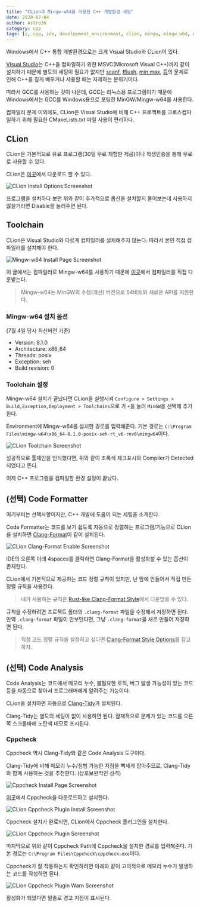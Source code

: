```yaml
---
title: "CLion과 Mingw-w64를 이용한 C++ 개발환경 세팅"
date: 2020-07-04
author: Astro36
category: cpp
tags: [c, cpp, ide, development_environment, clion, mingw, mingw_w64, gcc]
---
```


Windows에서 C++ 통합 개발환경으로는 크게 Visual Studio와 CLion이 있다.

[Visual Studio](https://visualstudio.microsoft.com/ko/vs/features/cplusplus/)는 C++을 컴파일하기 위한 MSVC(Microsoft Visual C++)까지 같이 설치하기 때문에 별도의 세팅이 필요가 없지만 [scanf](https://siriusp.tistory.com/352), [fflush](https://int-i.github.io/c/2020-04-26/fflush-stdin/), [min max](https://bspfp.pe.kr/archives/591), [등](https://penglog.tistory.com/12)의 문제로 인해 C++을 깊게 배우거나 사용할 때는 자제하는 분위기이다.

따라서 GCC를 사용하는 것이 나은데, GCC는 리눅스용 프로그램이기 때문에 Windows에서는 GCC를 Windows용으로 포팅한 MinGW/Mingw-w64를 사용한다.

컴파일러 문제 이외에도, CLion은 Visual Studio에 비해 C++ 프로젝트를 크로스컴파일하기 위해 필요한 CMakeLists.txt 파일 사용이 편리하다.

## CLion

CLion은 기본적으로 유료 프로그램(30일 무료 체험판 제공)이나 학생인증을 통해 무료로 사용할 수 있다.

CLion은 [이곳](https://www.jetbrains.com/ko-kr/clion/)에서 다운로드 할 수 있다.

![CLion Install Options Screenshot](/assets/posts/2020-07-2020-07-04-clion-mingw/clion_install_option.png)

프로그램을 설치하다 보면 위와 같이 추가적으로 옵션을 설치할지 물어보는데 사용하지 않을거라면 Disable을 눌러주면 된다.

## Toolchain

CLion은 Visual Studio와 다르게 컴파일러를 설치해주지 않는다.
따라서 본인 직접 컴파일러를 설치해야 한다.

![Mingw-w64 Install Page Screenshot](/assets/posts/2020-07-04-clion-mingw/mingw_install.png)

이 글에서는 컴파일러로 Mingw-w64를 사용하기 때문에 [이곳](http://mingw-w64.org/doku.php/download/mingw-builds)에서 컴파일러를 직접 다운받는다.

> Mingw-w64는 MinGW의 수정(개선) 버전으로 64비트와 새로운 API를 지원한다.

### Mingw-w64 설치 옵션

(7월 4일 당시 최신버전 기준)

- Version: 8.1.0
- Architecture: x86_64
- Threads: posix
- Exception: seh
- Build revision: 0

### Toolchain 설정

Mingw-w64 설치가 끝났다면 CLion을 실행시켜 `Configure > Settings > Build,Exception,Deployment > Toolchains`으로 가 `+`을 눌러 `MinGW`을 선택해 추가한다.

Environment에 Mingw-w64를 설치한 경로를 입력해준다.
기본 경로는 `C:\Program Files\mingw-w64\x86_64-8.1.0-posix-seh-rt_v6-rev0\mingw64`이다.

![CLion Toolchain Screenshot](/assets/posts/2020-07-04-clion-mingw/clion_toolchain.png)

성공적으로 툴체인을 인식했다면, 위와 같이 초록색 체크표시와 Compiler가 Detected 되었다고 뜬다.

이제 C++ 프로그램을 컴파일할 환경 설정이 끝났다.

## (선택) Code Formatter

여기부터는 선택사항이지만, C++ 개발에 도움이 되는 세팅을 소개한다.

Code Formatter는 코드를 보기 쉽도록 자동으로 정렬하는 프로그램/기능으로 CLion을 설치하면 [Clang-Format](https://clang.llvm.org/docs/ClangFormat.html)이 같이 설치된다.

![CLion Clang-Format Enable Screenshot](/assets/posts/2020-07-04-clion-mingw/clion_format_enable.png)

IDE의 오른쪽 아래 4spaces를 클릭하면 Clang-Format을 활성화할 수 있는 옵션이 존재한다.

CLion에서 기본적으로 제공하는 코드 정렬 규칙이 있지만, 난 맘에 안들어서 직접 만든 정렬 규칙을 사용한다.

> 내가 사용하는 규칙은 [Rust-like Clang-Format Style](https://gist.github.com/Astro36/ef933be73050b4d5a6e0522536723a18)에서 다운받을 수 있다.

규칙을 수정하려면 프로젝트 폴더의 `.clang-format` 파일을 수정해서 저장하면 된다.
만약 `.clang-format` 파일이 안보인다면, 그냥 `.clang-format`을 새로 만들어 저장하면 된다.

> 직접 코드 정렬 규칙을 설정하고 싶다면 [Clang-Format Style Options](https://clang.llvm.org/docs/ClangFormatStyleOptions.html)를 참고하자.

## (선택) Code Analysis

Code Analysis는 코드에서 메모리 누수, 불필요한 로직, 버그 발생 가능성이 있는 코드 등을 자동으로 찾아서 프로그래머에게 알려주는 기능이다.

CLion을 설치하면 자동으로 [Clang-Tidy](https://clang.llvm.org/extra/clang-tidy/)가 설치된다.

Clang-Tidy는 별도의 세팅이 없이 사용하면 된다.
잠재적으로 문제가 있는 코드를 오른쪽 스크롤바에 노란색 네모로 표시된다.

### Cppcheck

Cppcheck 역시 Clang-Tidy와 같은 Code Analysis 도구이다.

Clang-Tidy에 비해 메모리 누수/침범 가능한 지점을 빡세게 잡아주므로, Clang-Tidy와 함께 사용하는 것을 추천한다. (상호보완적인 성격)

![Cppcheck Install Page Screenshot](/assets/posts/2020-07-04-clion-mingw/cppcheck_install.png)

[이곳](http://cppcheck.sourceforge.net/)에서 Cppcheck을 다운로드하고 설치한다.

![CLion Cppcheck Plugin Install Screenshot](/assets/posts/2020-07-04-clion-mingw/clion_cppcheck_install.png)

Cppcheck 설치가 완료되면, CLion에서 Cppcheck 플러그인을 설치한다.

![CLion Cppcheck Plugin Screenshot](/assets/posts/2020-07-04-clion-mingw/clion_cppcheck.png)

마지막으로 위와 같이 Cppcheck Path에 Cppcheck을 설치한 경로를 입력해준다.
기본 경로는 `C:\Program Files\Cppcheck\cppcheck.exe`이다.

Cppcheck가 잘 작동하는지 확인하려면 아래와 같이 고의적으로 메모리 누수가 발생하는 코드를 작성하면 된다.

![CLion Cppcheck Plugin Warn Screenshot](/assets/posts/2020-07-04-clion-mingw/clion_cppcheck_warn.png)

활성화가 되었다면 밑줄로 경고 지점이 표시된다.
